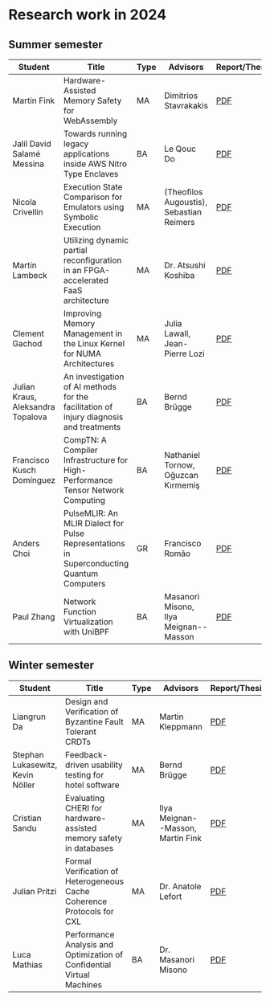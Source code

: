 # Research work in 2024

## Summer **semester**

| Student                           | Title                                                                                     | Type | Advisors                                 | Report/Thesis                                                                                                                    | Presentation                                                                                                                      |
| --------------------------------- | ----------------------------------------------------------------------------------------- | ---- | ---------------------------------------- | -------------------------------------------------------------------------------------------------------------------------------- | --------------------------------------------------------------------------------------------------------------------------------- |
| Martin Fink                       | Hardware-Assisted Memory Safety for WebAssembly                                           | MA   | Dimitrios Stavrakakis                    | [PDF](summer/docs/msc_martin_fink_wasm_memory_safety.pdf)                                                                        | [PDF](summer/talks/msc_martin_fink_wasm_memory_safety.pdf)                                                                        |
| Jalil David Salamé Messina        | Towards running legacy applications inside AWS Nitro Type Enclaves                        | BA   | Le Qouc Do                               | [PDF](summer/docs/bsc_salame_towards_running_legacy_applications_inside_aws_nitro_type_enclaves.pdf)                             | [PDF](summer/talk/bsc_salame_towards_running_legacy_applications_inside_aws_nitro_type_enclaves.pdf)                              |
| Nicola Crivellin                  | Execution State Comparison for Emulators using Symbolic Execution                         | MA   | (Theofilos Augoustis), Sebastian Reimers | [PDF](summer/docs/msc_nicola_crivellin_execution_state_comparison_for_emulators.pdf)                                             | [PDF](summer/talks/msc_nicola_crivellin_execution_state_comparison_for_emulators.pdf)                                             |
| Martin Lambeck                    | Utilizing dynamic partial reconfiguration in an FPGA-accelerated FaaS architecture        | MA   | Dr. Atsushi Koshiba                      | [PDF](summer/docs/msc_lambeck_utilizing_dynamic_partial_reconfiguration_in_an_fpga-accelerated_faas_architecture.pdf)            | [PDF](summer/talks/msc_lambeck_utilizing_dynamic_partial_reconfiguration_in_an_fpga-accelerated_faas_architecture.pdf)            |
| Clement Gachod                    | Improving Memory Management in the Linux Kernel for NUMA Architectures                    | MA   | Julia Lawall, Jean-Pierre Lozi           | [PDF](summer/docs/msc_clement_gachod_linux_kernel_memory_management_numa.pdf)                                                    | [PDF](summer/talks/msc_clement_gachod_linux_kernel_memory_management_numa.pdf)                                                    |
| Julian Kraus, Aleksandra Topalova | An investigation of AI methods for the facilitation of injury diagnosis and treatments    | BA   | Bernd Brügge                             | [PDF](summer/docs/bsc_kraus_topalova_an_investigation_of_ai_methods_for_the_facilitation_of_injury_diagnosis_and_treatments.pdf) | [PDF](summer/talks/bsc_kraus_topalova_an_investigation_of_ai_methods_for_the_facilitation_of_injury_diagnosis_and_treatments.pdf) |
| Francisco Kusch Domínguez         | CompTN: A Compiler Infrastructure for High-Performance Tensor Network Computing           | BA   | Nathaniel Tornow, Oğuzcan Kırmemiş       | [PDF](summer/docs/bsc_kusch_comptn_a_compiler_infrastructure_for_high_performance_tensor_network_computing.pdf)                  | [PDF](summer/talks/bsc_kusch_comptn_a_compiler_infrastructure_for_high_performance_tensor_network_computing.pdf)                  |
| Anders Choi                       | PulseMLIR: An MLIR Dialect for Pulse Representations in Superconducting Quantum Computers | GR   | Francisco Romão                          | [PDF](summer/docs/gr_anders_choi_pulsemlir_an_mlir_dialect_for_pulse_representations_in_superconducting_quantum_computers.pdf)   | [PDF](summer/talks/gr_anders_choi_pulsemlir_an_mlir_dialect_for_pulse_representations_in_superconducting_quantum_computers.pdf)   |
| Paul Zhang                        | Network Function Virtualization with UniBPF                                               | BA   | Masanori Misono, Ilya Meignan--Masson    | [PDF](summer/docs/bsc_paul_zhang_network_function_virtualization_with_unibpf.pdf)                                                | [PDF](summer/talks/bsc_paul_zhang_network_function_virtualization_with_unibpf.pdf)                                                |

## Winter semester

| Student                          | Title                                                                  | Type | Advisors                          | Report/Thesis                                                                                                   | Presentation                                                                                                     |
| -------------------------------- | ---------------------------------------------------------------------- | ---- | --------------------------------- | --------------------------------------------------------------------------------------------------------------- | ---------------------------------------------------------------------------------------------------------------- |
| Liangrun Da                      | Design and Verification of Byzantine Fault Tolerant CRDTs              | MA   | Martin Kleppmann                  | [PDF](winter/docs/msc_liangrun_da_design_and_verification_of_byzantine_fault_tolerant_crdts.pdf)                | [PDF](winter/talks/msc_liangrun_da_design_and_verification_of_byzantine_fault_tolerant_crdts.pdf)                |
| Stephan Lukasewitz, Kevin Nöller | Feedback-driven usability testing for hotel software                   | MA   | Bernd Brügge                      | [PDF](winter/docs/msc_lukasewitz_noeller_feedback_driven_usability_testing_for_hotel_software.pdf)              | [PDF](winter/talks/msc_lukasewitz_noeller_feedback_driven_usability_testing_for_hotel_software.pdf)              |
| Cristian Sandu                   | Evaluating CHERI for hardware-assisted memory safety in databases      | MA   | Ilya Meignan--Masson, Martin Fink | [PDF](winter/docs/msc_cristian_sandu_evaluating_cheri_for_hardware_assisted_memory_safety_in_databases.pdf)     | [PDF](winter/talks/msc_cristian_sandu_evaluating_cheri_for_hardware_assisted_memory_safety_in_databases.pdf)     |
| Julian Pritzi                    | Formal Verification of Heterogeneous Cache Coherence Protocols for CXL | MA   | Dr. Anatole Lefort                | [PDF](winter/docs/msc_julian_pritzi_formal_verification_of_heterogeneous_cache_coherence_protocols_for_cxl.pdf) | [PDF](winter/talks/msc_julian_pritzi_formal_verification_of_heterogeneous_cache_coherence_protocols_for_cxl.pdf) |
| Luca Mathias                     | Performance Analysis and Optimization of Confidential Virtual Machines | BA   | Dr. Masanori Misono               | [PDF](winter/docs/bsc_mathias_performance_analysis_and_optimization_of_confidential_virtual_machines.pdf)       | [PDF](winter/talks/bsc_mathias_performance_analysis_and_optimization_of_confidential_virtual_machines.pdf)       |
